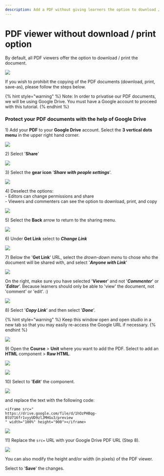 ```yaml
---
description: Add a PDF without giving learners the option to download / print the document.
---
```


# PDF viewer without download / print option

By default, all PDF viewers offer the option to download / print the document.

![](<../.gitbook/assets/Screen Shot 2021-05-27 at 14.01.39.png>)

&#x20;If you wish to prohibit the copying of the PDF documents (download, print, save-as), please follow the steps below.&#x20;

{% hint style="warning" %}
Note: In order to privatise our PDF documents, we will be using Google Drive. You must have a Google account to proceed with this tutorial.&#x20;
{% endhint %}

### Protect your PDF documents with the help of Google Drive

1\) Add your **PDF** to your **Google Drive** account. Select the **3 vertical dots menu** in the upper right hand corner.

![](<../.gitbook/assets/Screen Shot 2021-05-27 at 14.10.18.png>)

2\) Select '**Share**'&#x20;

![](<../.gitbook/assets/Screen Shot 2021-05-27 at 14.19.28.png>)

3\) Select the **gear icon** '_**Share with people settings**_'.&#x20;

![](<../.gitbook/assets/Screen Shot 2021-05-27 at 14.20.33.png>)

4\) Deselect the options: \
\- Editors can change permissions and share\
\- Viewers and commenters can see the option to download, print, and copy

![](<../.gitbook/assets/Screen Shot 2021-05-27 at 14.22.02.png>)

5\) Select the **Back** arrow to return to the sharing menu.&#x20;

![](<../.gitbook/assets/Screen Shot 2021-05-27 at 14.23.03.png>)

6\) Under **Get Link** select to _**Change Link**_&#x20;

![](<../.gitbook/assets/Screen Shot 2021-05-27 at 14.24.04.png>)

7\) Below the '**Get Link**' URL, select the _drown-down menu_ to chose who the document will be shared with, and select '_**Anyone with Link**_'&#x20;

![](<../.gitbook/assets/Screen Shot 2021-05-27 at 14.26.16.png>)

On the right, make sure you have selected '**Viewer**' and not '_**Commenter**_' or '_**Editor**_'. Because learners should only be able to 'view' the document, not 'comment' or 'edit'. :)&#x20;

![](<../.gitbook/assets/Screen Shot 2021-05-27 at 14.27.48.png>)

8\) Select '_**Copy Link**_' and then select '_**Done**_'.&#x20;

{% hint style="warning" %}
Keep this window open and open studio in a new tab so that you may easily re-access the Google URL if necessary.
{% endhint %}

![](<../.gitbook/assets/Screen Shot 2021-05-27 at 14.30.58.png>)

9\) Open the **Course** > **Unit** where you want to add the PDF. Select to add an **HTML** component > **Raw HTML**.&#x20;

![](<../.gitbook/assets/Screen Shot 2021-05-27 at 14.35.15 (1).png>)

![](<../.gitbook/assets/Screen Shot 2021-05-27 at 14.35.21.png>)

10\) Select to '**Edit**' the component.&#x20;

![](<../.gitbook/assets/Screen Shot 2021-05-27 at 14.37.26.png>)

and replace the text with the following code:&#x20;

```
<iframe src="
https://drive.google.com/file/d/1hOzPHBqg-BlU716fr1vyyUD9zlJMHGu3/preview
" width="100%" height="900"></iframe>
```

![](<../.gitbook/assets/Screen Shot 2021-05-27 at 14.37.41.png>)

11\) Replace the `src=` URL with your Google Drive PDF URL (Step 8).&#x20;

![](<../.gitbook/assets/Screen Shot 2021-05-27 at 14.39.40.png>)

You can also modify the height and/or width (in pixels) of the PDF viewer.&#x20;

Select to '**Save**' the changes.&#x20;
